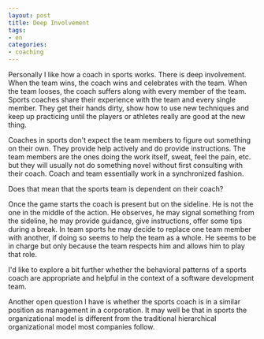 ```yaml
---
layout: post
title: Deep Involvement
tags:
- en
categories:
- coaching
---
```

Personally I like how a coach in sports works. There is deep involvement. When the team wins, the coach wins and celebrates with the team. When the team looses, the coach suffers along with every member of the team. Sports coaches share their experience with the team and every single member. They get their hands dirty, show how to use new techniques and keep up practicing until the players or athletes really are good at the new thing.

Coaches in sports don't expect the team members to figure out something on their own. They provide help actively and do provide instructions. The team members are the ones doing the work itself, sweat, feel the pain, etc. but they will usually not do something novel without first consulting with their coach. Coach and team essentially work in a synchronized fashion.

Does that mean that the sports team is dependent on their coach? 

Once the game starts the coach is present but on the sideline. He is not the one in the middle of the action. He observes, he may signal something from the sideline, he may provide guidance, give instructions, offer some tips during a break. In team sports he may decide to replace one team member with another, if doing so seems to help the team as a whole. He seems to be in charge but only because the team respects him and allows him to play that role.

I'd like to explore a bit further whether the behavioral patterns of a sports coach are appropriate and helpful in the context of a software development team.

Another open question I have is whether the sports coach is in a similar position as management in a corporation. It may well be that in sports the organizational model is different from the traditional hierarchical organizational model most companies follow.